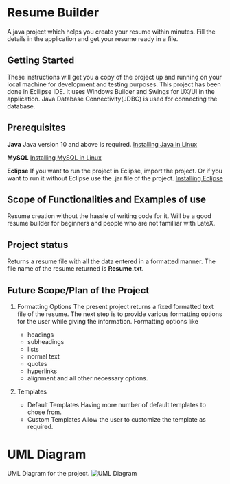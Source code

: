 # Resume Builder
A java project which helps you create your resume within minutes. Fill the details in the application and get your resume ready in a file.

## Getting Started
These instructions will get you a copy of the project up and running on your local machine for development and testing purposes.
This project has been done in Ecilipse IDE. It uses Windows Builder and Swings for UX/UI in the application. Java Database Connectivity(JDBC) is used for connecting the database.

## Prerequisites
**Java**
Java version 10 and above is required.
[Installing Java in Linux](https://linuxize.com/post/install-java-on-ubuntu-18-04/)

**MySQL**
[Installing MySQL in Linux](https://phoenixnap.com/kb/how-to-install-mysql-on-ubuntu-18-04)

**Eclipse**
If you want to run the project in Eclipse, import the project. Or if you want to run it without Eclipse use the .jar file of the project.
[Installing Eclipse](https://linux4one.com/how-to-install-eclipse-ide-on-ubuntu-18-04/)

## Scope of Functionalities and Examples of use
Resume creation without the hassle of writing code for it. Will be a good resume builder for beginners and people who are not familliar with LateX. 

## Project status 
Returns a resume file with all the data entered in a formatted manner. The file name of the resume returned is **Resume.txt**.

## Future Scope/Plan of the Project

1. Formatting Options
The present project returns a fixed formatted text file of the resume. The next step is to provide various formatting options for the user while giving the information.
  Formatting options like
    * headings
    * subheadings
    * lists
    * normal text
    * quotes
    * hyperlinks
    * alignment
    and all other necessary options.
  
2. Templates

    * Default Templates
        Having more number of default templates to chose from. 
    * Custom Templates
        Allow the user to customize the template as required.


# UML Diagram
UML Diagram for the project.
![UML Diagram](https://github.com/BhanuPrakashNani/OOPS-Java-Project/blob/master/UML-OOPS.png)

